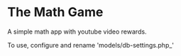The Math Game
=========

A simple math app with youtube video rewards.

To use, configure and rename 'models/db-settings.php_'
